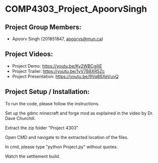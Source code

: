 # COMP4303_Project_ApoorvSingh


## Project Group Members:

* Apoorv Singh (201851847, apoorvs@mun.ca)


## Project Videos:

* Project Demo: https://youtu.be/Ky2WBCgiIjE
* Project Trailer: https://youtu.be/1yV7B8XR5Zc
* Project  Presentation: https://youtu.be/9Vq86XeVuvQ

## Project Setup / Installation:

To run the code, please follow the instructions.

Set up the gdmc minecraft and forge mod as explained in the video by Dr. Dave Churchill.

Extract the zip folder "Project 4303"

Open CMD and navigate to the extracted location of the files.

In cmd, please type "python Project.py" without quotes.

Watch the settlement build.
